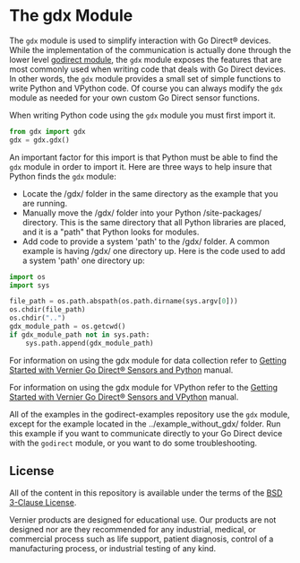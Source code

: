 # The gdx Module

The `gdx` module is used to simplify interaction with Go Direct® devices. While the implementation of the communication is actually done through the lower level [godirect module](https://pypi.org/project/godirect/), the `gdx` module exposes the features that are most commonly used when writing code that deals with Go Direct devices. In other words, the `gdx` module provides a small set of simple functions to write Python and VPython code. Of course you can always modify the `gdx` module as needed for your own custom Go Direct sensor functions.

When writing Python code using the `gdx` module you must first import it.

```python
from gdx import gdx
gdx = gdx.gdx()
```

An important factor for this import is that Python must be able to find the `gdx` module in order to import it. Here are three ways to help insure that Python finds the `gdx` module:

- Locate the /gdx/ folder in the same directory as the example that you are running.
- Manually move the /gdx/ folder into your Python /site-packages/ directory. This is the same directory that all Python libraries are placed, and it is a "path" that Python looks for modules.
- Add code to provide a system 'path' to the /gdx/ folder. A common example is having /gdx/ one directory up. Here is the code used to add a system 'path' one directory up:

```python
import os
import sys

file_path = os.path.abspath(os.path.dirname(sys.argv[0]))
os.chdir(file_path)
os.chdir("..")
gdx_module_path = os.getcwd()
if gdx_module_path not in sys.path:
    sys.path.append(gdx_module_path)
```

For information on using the gdx module for data collection refer to [Getting Started with Vernier Go Direct® Sensors and Python](https://github.com/VernierST/godirect-examples/tree/main/python) manual.

For information on using the gdx module for VPython refer to the [Getting Started with Vernier Go Direct® Sensors and VPython](https://github.com/VernierST/godirect-examples/tree/main/python/vpython_examples) manual.

All of the examples in the godirect-examples repository use the `gdx` module, except for the example located in the ../example_without_gdx/ folder. Run this example if you want to communicate directly to your Go Direct device with the `godirect` module, or you want to do some troubleshooting.

## License

All of the content in this repository is available under the terms of the [BSD 3-Clause License](LICENSE).

Vernier products are designed for educational use. Our products are not designed nor are they recommended for any industrial, medical, or commercial process such as life support, patient diagnosis, control of a manufacturing process, or industrial testing of any kind.